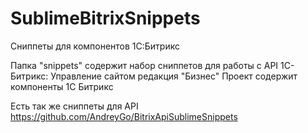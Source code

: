 SublimeBitrixSnippets
=====================

Сниппеты для компонентов 1С:Битрикс

Папка "snippets" содержит набор сниппетов для работы с API 1С-Битрикс: Управление сайтом редакция "Бизнес" 
Проект содержит компоненты 1С Битрикс

Есть так же сниппеты для API https://github.com/AndreyGo/BitrixApiSublimeSnippets
